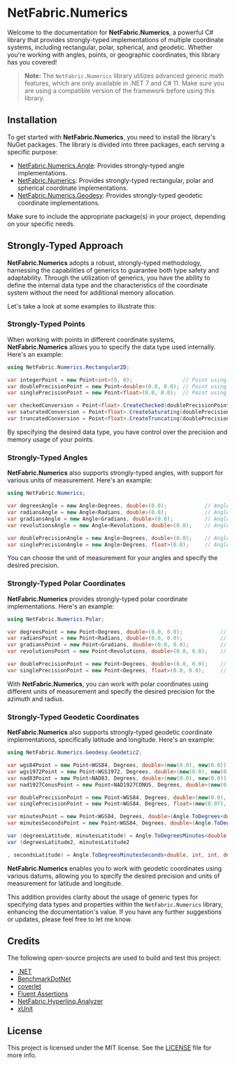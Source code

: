# NetFabric.Numerics

Welcome to the documentation for **NetFabric.Numerics**, a powerful C# library that provides strongly-typed implementations of multiple coordinate systems, including rectangular, polar, spherical, and geodetic. Whether you're working with angles, points, or geographic coordinates, this library has you covered!

> **Note:** The `NetFabric.Numerics` library utilizes advanced generic math features, which are only available in .NET 7 and C# 11. 
> Make sure you are using a compatible version of the framework before using this library.

## Installation

To get started with **NetFabric.Numerics**, you need to install the library's NuGet packages. The library is divided into three packages, each serving a specific purpose:

- [NetFabric.Numerics.Angle](https://www.nuget.org/packages/NetFabric.Numerics.Angle/): Provides strongly-typed angle implementations.
- [NetFabric.Numerics](https://www.nuget.org/packages/NetFabric.Numerics/): Provides strongly-typed rectangular, polar and spherical coordinate implementations.
- [NetFabric.Numerics.Geodesy](https://www.nuget.org/packages/NetFabric.Numerics.Geodesy/): Provides strongly-typed geodetic coordinate implementations.

Make sure to include the appropriate package(s) in your project, depending on your specific needs.

## Strongly-Typed Approach

**NetFabric.Numerics** adopts a robust, strongly-typed methodology, harnessing the capabilities of generics to guarantee both type safety and adaptability. Through the utilization of generics, you have the ability to define the internal data type and the characteristics of the coordinate system without the need for additional memory allocation.

Let's take a look at some examples to illustrate this:

### Strongly-Typed Points

When working with points in different coordinate systems, **NetFabric.Numerics** allows you to specify the data type used internally. Here's an example:

``` csharp
using NetFabric.Numerics.Rectangular2D;

var integerPoint = new Point<int>(0, 0);                // Point using integers
var doublePrecisionPoint = new Point<double>(0.0, 0.0); // Point using double precision
var singlePrecisionPoint = new Point<float>(0.0, 0.0);  // Point using single precision

var checkedConversion = Point<float>.CreateChecked(doublePrecisionPoint);      // Throws if overflow occurs
var saturatedConversion = Point<float>.CreateSaturating(doublePrecisionPoint); // Saturates if overflow occurs
var truncatedConversion = Point<float>.CreateTruncating(doublePrecisionPoint); // Truncates if overflow occurs
```

By specifying the desired data type, you have control over the precision and memory usage of your points.

### Strongly-Typed Angles

**NetFabric.Numerics** also supports strongly-typed angles, with support for various units of measurement. Here's an example:

``` csharp
using NetFabric.Numerics;

var degreesAngle = new Angle<Degrees, double>(0.0);            // Angle using degrees
var radiansAngle = new Angle<Radians, double>(0.0);            // Angle using radians
var gradiansAngle = new Angle<Gradians, double>(0.0);          // Angle using gradians
var revolutionsAngle = new Angle<Revolutions, double>(0.0);    // Angle using revolutions

var doublePrecisionAngle = new Angle<Degrees, double>(0.0);    // Angle with double precision
var singlePrecisionAngle = new Angle<Degrees, float>(0.0);     // Angle with single precision
```

You can choose the unit of measurement for your angles and specify the desired precision.

### Strongly-Typed Polar Coordinates

**NetFabric.Numerics** provides strongly-typed polar coordinate implementations. Here's an example:

``` csharp
using NetFabric.Numerics.Polar;

var degreesPoint = new Point<Degrees, double>(0.0, 0.0);            // Polar point using degrees
var radiansPoint = new Point<Radians, double>(0.0, 0.0);            // Polar point using radians
var gradiansPoint = new Point<Gradians, double>(0.0, 0.0);          // Polar point using gradians
var revolutionsPoint = new Point<Revolutions, double>(0.0, 0.0);    // Polar point using revolutions

var doublePrecisionPoint = new Point<Degrees, double>(0.0, 0.0);    // Polar point with double precision
var singlePrecisionPoint = new Point<Degrees, float>(0.0, 0.0);     // Polar point with single precision
```

With **NetFabric.Numerics**, you can work with polar coordinates using different units of measurement and specify the desired precision for the azimuth and radius.

### Strongly-Typed Geodetic Coordinates

**NetFabric.Numerics** also supports strongly-typed geodetic coordinate implementations, specifically latitude and longitude. Here's an example:

``` csharp
using NetFabric.Numerics.Geodesy.Geodetic2;

var wgs84Point = new Point<WGS84, Degrees, double>(new(0.0), new(0.0));                    // Geodetic point using WGS84 datum
var wgs1972Point = new Point<WGS1972, Degrees, double>(new(0.0), new(0.0));                // Geodetic point using WGS1972 datum
var nad83Point = new Point<NAD83, Degrees, double>(new(0.0), new(0.0));                    // Geodetic point using NAD83 datum
var nad1927ConusPoint = new Point<NAD1927CONUS, Degrees, double>(new(0.0), new(0.0));      // Geodetic point using NAD1927CONUS datum

var doublePrecisionPoint = new Point<WGS84, Degrees, double>(new(0.0), new(0.0));          // Geodetic point with double precision
var singlePrecisionPoint = new Point<WGS84, Degrees, float>(new(0.0f), new(0.0f));           // Geodetic point with single precision

var minutesPoint = new Point<WGS84, Degrees, double>(Angle.ToDegrees<double>(0, 0.0), Angle.ToDegrees<double>(0, 0.0));               // Geodetic point using degrees and minutes
var minutesSecondsPoint = new Point<WGS84, Degrees, double>(Angle.ToDegrees<double>(0, 0, 0.0), Angle.ToDegrees<double>(0, 0, 0.0));  // Geodetic point using degrees, minutes and seconds

var (degreesLatitude, minutesLatitude) = Angle.ToDegreesMinutes<double, int, double>(wgs84Point.Latitude);                                // Convert latitude to degrees and minutes
var (degreesLatitude2, minutesLatitude2

, secondsLatitude) = Angle.ToDegreesMinutesSeconds<double, int, int, double>(wgs84Point.Latitude); // Convert latitude to degrees, minutes, and seconds
```

**NetFabric.Numerics** enables you to work with geodetic coordinates using various datums, allowing you to specify the desired precision and units of measurement for latitude and longitude.

This addition provides clarity about the usage of generic types for specifying data types and properties within the `NetFabric.Numerics` library, enhancing the documentation's value. If you have any further suggestions or updates, please feel free to let me know.

## Credits

The following open-source projects are used to build and test this project:

- [.NET](https://github.com/dotnet)
- [BenchmarkDotNet](https://github.com/dotnet/BenchmarkDotNet)
- [coverlet](https://github.com/coverlet-coverage/coverlet)
- [Fluent Assertions](https://github.com/fluentassertions/fluentassertions)
- [NetFabric.Hyperlinq.Analyzer](https://github.com/NetFabric/NetFabric.Hyperlinq.Analyzer)
- [xUnit](https://github.com/xunit/xunit)

## License

This project is licensed under the MIT license. See the [LICENSE](LICENSE) file for more info.